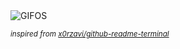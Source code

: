 <div align="justify">
<picture>
    <source media="(prefers-color-scheme: dark)" srcset="https://i.ibb.co/nZz3QP1/output-gif.gif">
    <source media="(prefers-color-scheme: light)" srcset="https://i.ibb.co/nZz3QP1/output-gif.gif">
    <img alt="GIFOS" src="https://i.ibb.co/nZz3QP1/output-gif.gif">
</picture>

<sub><i>inspired from [x0rzavi/github-readme-terminal](https://github.com/x0rzavi/github-readme-terminal)</i></sub>

</div>

<!-- Image deletion URL: https://ibb.co/gHzvt4W/853860204451649e89565116b7b1373f -->
